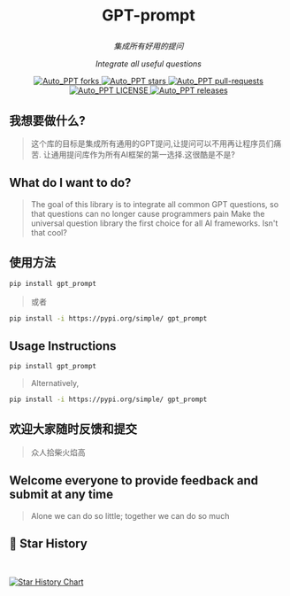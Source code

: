 # <p align="center">GPT-prompt</p>
<p align="center"><i>集成所有好用的提问</i></p>
<p align="center"><i>Integrate all useful questions</i></p>

<p align="center">
<a href="https://github.com/limaoyi1/GPT-prompt/fork" target="blank">
<img src="https://img.shields.io/github/forks/limaoyi1/GPT-prompt?style=for-the-badge" alt="Auto_PPT forks"/>
</a>

<a href="https://github.com/limaoyi1/GPT-prompt/stargazers" target="blank">
<img src="https://img.shields.io/github/stars/limaoyi1/GPT-prompt?style=for-the-badge" alt="Auto_PPT stars"/>
</a>
<a href="https://github.com/limaoyi1/GPT-prompt/pulls" target="blank">
<img src="https://img.shields.io/github/issues-pr/limaoyi1/GPT-prompt?style=for-the-badge" alt="Auto_PPT pull-requests"/>
</a>
<a href='https://github.com/limaoyi1/GPT-prompt/blob/main/LICENSE'>
<img src='https://img.shields.io/github/license/limaoyi1/GPT-prompt?&label=Latest&style=for-the-badge' alt="Auto_PPT LICENSE">
</a>
<a href='https://github.com/limaoyi1/GPT-prompt/releases'>
<img src='https://img.shields.io/github/release/limaoyi1/GPT-prompt?&label=Latest&style=for-the-badge' alt="Auto_PPT releases">
</a>
</p>

## 我想要做什么?
>这个库的目标是集成所有通用的GPT提问,让提问可以不用再让程序员们痛苦.
让通用提问库作为所有AI框架的第一选择.这很酷是不是?

## What do I want to do?

>The goal of this library is to integrate all common GPT questions, so that questions can no longer cause programmers pain
>Make the universal question library the first choice for all AI frameworks. Isn't that cool?

## 使用方法
```bash
pip install gpt_prompt
```
> 或者
```bash
pip install -i https://pypi.org/simple/ gpt_prompt
```

## Usage Instructions
```bash
pip install gpt_prompt
```
> Alternatively,
```bash
pip install -i https://pypi.org/simple/ gpt_prompt
```


## 欢迎大家随时反馈和提交
>众人拾柴火焰高

## Welcome everyone to provide feedback and submit at any time
> Alone we can do so little; together we can do so much

## 🌟 Star History

<br>

[![Star History Chart](https://api.star-history.com/svg?repos=limaoyi1/GPT-prompt&type=Timeline)](https://star-history.com/#limaoyi1/GPT-prompt&Timeline)

</br>